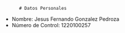           # Datos Personales
-	Nombre: Jesus Fernando Gonzalez Pedroza
-	Número de Control: 1220100257
